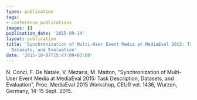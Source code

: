 ```yaml
---
types: publication
tags:
- conference_publications
images: []
publication_date: '2015-09-14'
layout: publication
title: 'Synchronization of Multi-User Event Media at MediaEval 2015: Task Description,
  Datasets, and Evaluation'
date: '2015-10-07T15:47:09+03:00'
---
```

<p>N. Conci, F. De Natale, V. Mezaris, M. Matton, "Synchronization of Multi-User Event Media at MediaEval 2015: Task Description, Datasets, and Evaluation", Proc. MediaEval 2015 Workshop, CEUR vol. 1436, Wurzen, Germany, 14-15 Sept. 2015.</p>
